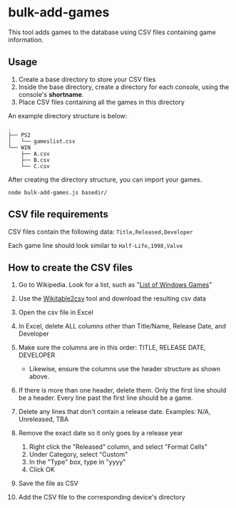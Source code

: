 # bulk-add-games

This tool adds games to the database using CSV files containing game
information. 

## Usage 

1.  Create a base directory to store your CSV files
2.  Inside the base directory, create a directory for each console, using the
    console's **shortname**.
3.  Place CSV files containing all the games in this directory

An example directory structure is below:

```
.
├── PS2
│   └── gameslist.csv
└── WIN
    ├── A.csv
    ├── B.csv
    └── C.csv
```

After creating the directory structure, you can import your games.

    node bulk-add-games.js basedir/

## CSV file requirements

CSV files contain the following data: `Title,Released,Developer`

Each game line should look similar to `Half-Life,1998,Valve`


## How to create the CSV files

1.  Go to Wikipedia. Look for a list, such as "[List of Windows Games][0]"

2.  Use the [Wikitable2csv][1] tool and download the resulting csv data

3.  Open the csv file in Excel

4.  In Excel, delete ALL columns other than Title/Name, Release Date, and
    Developer

5.  Make sure the columns are in this order: TITLE, RELEASE DATE, DEVELOPER
    * Likewise, ensure the columns use the header structure as shown above.

6.  If there is more than one header, delete them. Only the first line should
    be a header. Every line past the first line should be a game.

7.  Delete any lines that don't contain a release date.
    Examples: N/A, Unreleased, TBA

8.  Remove the exact date so it only goes by a release year 
    1. Right click the "Released" column, and select "Format Cells"
    2. Under Category, select "Custom"
    3. In the "Type" box, type in "yyyy"
    4. Click OK

9.  Save the file as CSV

10. Add the CSV file to the corresponding device's directory

[0]:https://en.wikipedia.org/wiki/Index_of_Windows_games
[1]:https://wikitable2csv.ggor.de/
